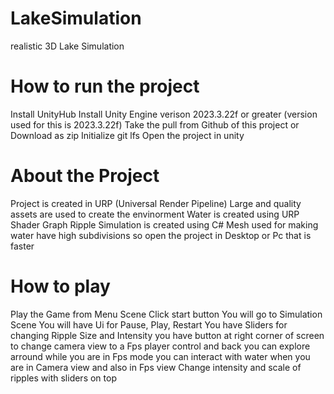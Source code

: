 # LakeSimulation
 realistic 3D Lake Simulation 
 
 # How to run the project
 Install UnityHub
 Install Unity Engine verison 2023.3.22f or greater (version used for this is 2023.3.22f)
 Take the pull from Github of this project or Download as zip
 Initialize git lfs 
 Open the project in unity
 
# About the Project
Project is created in URP (Universal Render Pipeline)
Large and quality assets are used to create the envinorment
Water is created using URP Shader Graph
Ripple Simulation is created using C#
Mesh used for making water have high subdivisions so open the project in Desktop or Pc that is faster

# How to play
Play the Game from Menu Scene
Click start button
You will go to Simulation Scene
You will have Ui for Pause, Play, Restart
You have Sliders for changing Ripple Size and Intensity
you have button at right corner of screen to change camera view to a Fps player control and back
you can explore arround while you are in Fps mode
you can interact with water when you are in Camera view and also in Fps view
Change intensity and scale of ripples with sliders on top
